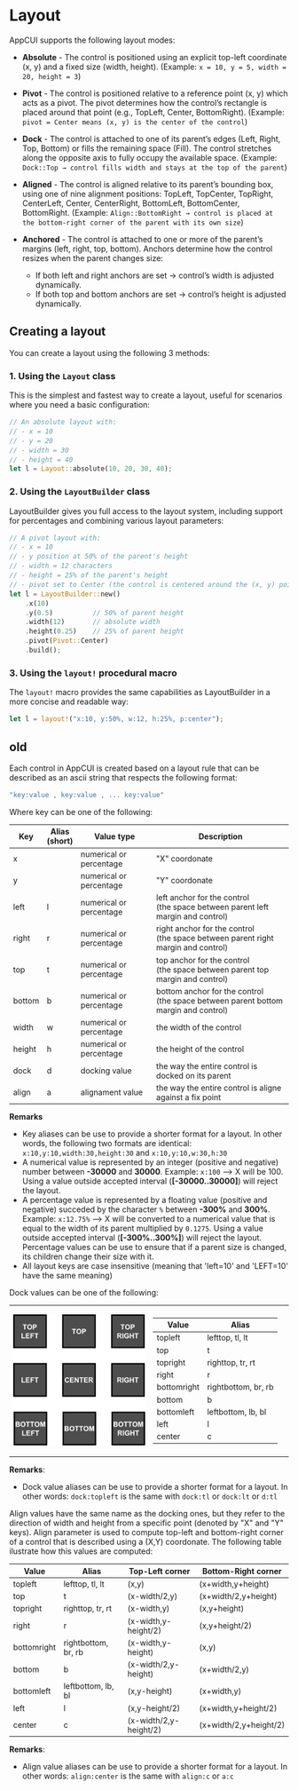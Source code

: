 # Layout

AppCUI supports the following layout modes:
* **Absolute** - The control is positioned using an explicit top-left coordinate (x, y) and a fixed size (width, height).
(Example: `x = 10, y = 5, width = 20, height = 3`)

* **Pivot** - The control is positioned relative to a reference point (x, y) which acts as a pivot.
The pivot determines how the control’s rectangle is placed around that point (e.g., TopLeft, Center, BottomRight).
(Example: `pivot = Center means (x, y) is the center of the control`)

* **Dock** - The control is attached to one of its parent’s edges (Left, Right, Top, Bottom) or fills the remaining space (Fill).
The control stretches along the opposite axis to fully occupy the available space.
(Example: `Dock::Top → control fills width and stays at the top of the parent`)

* **Aligned** - The control is aligned relative to its parent’s bounding box, using one of nine alignment positions:
TopLeft, TopCenter, TopRight, CenterLeft, Center, CenterRight, BottomLeft, BottomCenter, BottomRight.
(Example: `Align::BottomRight → control is placed at the bottom-right corner of the parent with its own size`)

* **Anchored** - The control is attached to one or more of the parent’s margins (left, right, top, bottom).
Anchors determine how the control resizes when the parent changes size:
    - If both left and right anchors are set → control’s width is adjusted dynamically.
    - If both top and bottom anchors are set → control’s height is adjusted dynamically.


## Creating a layout

You can create a layout using the following 3 methods:

### 1. Using the `Layout` class
This is the simplest and fastest way to create a layout, useful for scenarios where you need a basic configuration:

```rs
// An absolute layout with:
// - x = 10
// - y = 20
// - width = 30
// - height = 40
let l = Layout::absolute(10, 20, 30, 40);
```

### 2. Using the `LayoutBuilder` class
LayoutBuilder gives you full access to the layout system, including support for percentages and combining various layout parameters:

```rs
// A pivot layout with:
// - x = 10
// - y position at 50% of the parent's height
// - width = 12 characters
// - height = 25% of the parent's height
// - pivot set to Center (the control is centered around the (x, y) point)
let l = LayoutBuilder::new()
    .x(10)
    .y(0.5)          // 50% of parent height
    .width(12)       // absolute width
    .height(0.25)    // 25% of parent height
    .pivot(Pivot::Center)
    .build();
```
### 3. Using the `layout!` procedural macro

The `layout!` macro provides the same capabilities as LayoutBuilder in a more concise and readable way:

```rs
let l = layout!("x:10, y:50%, w:12, h:25%, p:center");
```

## old
Each control in AppCUI is created based on a layout rule that can be described as an ascii string that respects the following format:

```rs
"key:value , key:value , ... key:value"
```

Where key can be one of the following:

| Key     | Alias<br>(short)| Value type               | Description                                              |
|---------|------|--------------------------|----------------------------------------------------------|
| x       |      | numerical or percentage  | "X" coordonate                                           |
| y       |      | numerical or percentage  | "Y" coordonate                                           |
| left    | l    | numerical or percentage  | left anchor for the control<br>(the space between parent left margin and control)|                              
| right   | r    | numerical or percentage  | right anchor for the control<br>(the space between parent right margin and control)|
| top     | t    | numerical or percentage  | top anchor for the control<br>(the space between parent top margin and control)|
| bottom  | b    | numerical or percentage  | bottom anchor for the control<br>(the space between parent bottom margin and control)|
| width   | w    | numerical or percentage  | the width of the control                                 |
| height  | h    | numerical or percentage  | the height of the control                                |
| dock    | d    | docking value            | the way the entire control is docked on its parent       |
| align   | a    | alignament value         | the way the entire control is aligne against a fix point |

**Remarks**
* Key aliases can be use to provide a shorter format for a layout. In other words, the following two formats are identical: ``x:10,y:10,width:30,height:30`` and ``x:10,y:10,w:30,h:30``
* A numerical value is represented by an integer (positive and negative) number between **-30000** and **30000**. Example: ``x:100`` --> X will be 100. Using a value outside accepted interval (**[-30000..30000]**) will reject the layout.
* A percentage value is represented by a floating value (positive and negative) succeded by the character ``%`` between **-300%** and **300%**. Example: ``x:12.75%`` --> X will be converted to a numerical value that is equal to the width of its parent multiplied by ``0.1275``. Using a value outside accepted interval (**[-300%..300%]**) will reject the layout. Percentage values can be use to ensure that if a parent size is changed, its children change their size with it.
* All layout keys are case insensitive (meaning that 'left=10' and 'LEFT=10' have the same meaning)

Dock values can be one of the following:                              
<table>
<tr>
<td style="width:50%; vertical-align:top;">

![Alt text for image](layout/img/layout_dock.png)

</td>

<td style="width:50%; vertical-align:center;">

| Value       | Alias               | 
|-------------|---------------------|
| topleft     | lefttop, tl, lt     |
| top         | t                   |
| topright    | righttop, tr, rt    |
| right       | r                   |                                 
| bottomright | rightbottom, br, rb |                                 
| bottom      | b                   |                                 
| bottomleft  | leftbottom, lb, bl  |                                 
| left        | l                   |                                 
| center      | c                   | 

</td>

</tr>
</table>



**Remarks**: 
* Dock value aliases can be use to provide a shorter format for a layout. In other words: ``dock:topleft`` is the same with ``dock:tl`` or ``dock:lt`` or ``d:tl``

Align values have the same name as the docking ones, but they refer to the direction of width and height from a specific point (denoted by "X" and "Y" keys). Align parameter is used to compute top-left and bottom-right corner of a control that is described using a (X,Y) coordonate. The following table ilustrate how this values are computed:

| Value       | Alias               | Top-Left corner        | Bottom-Right corner    |
|-------------|---------------------|------------------------|------------------------|
| topleft     | lefttop, tl, lt     | (x,y)                  | (x+width,y+height)     |
| top         | t                   | (x-width/2,y)          | (x+width/2,y+height)   |
| topright    | righttop, tr, rt    | (x-width,y)            | (x,y+height)           |
| right       | r                   | (x-width,y-height/2)   | (x,y+height/2)         |
| bottomright | rightbottom, br, rb | (x-width,y-height)     | (x,y)                  |
| bottom      | b                   | (x-width/2,y-height)   | (x+width/2,y)          |
| bottomleft  | leftbottom, lb, bl  | (x,y-height)           | (x+width,y)            |
| left        | l                   | (x,y-height/2)         | (x+width,y+height/2)   |
| center      | c                   | (x-width/2,y-height/2) | (x+width/2,y+height/2) |

**Remarks**: 
* Align value aliases can be use to provide a shorter format for a layout. In other words: ``align:center`` is the same with ``align:c`` or  ``a:c``



